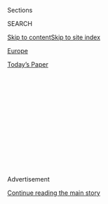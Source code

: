 <div id="app">

<div>

<div>

<div>

<div class="NYTAppHideMasthead css-1q2w90k e1suatyy0">

<div class="section css-ui9rw0 e1suatyy2">

<div class="css-eph4ug er09x8g0">

<div class="css-6n7j50">

</div>

<span class="css-1dv1kvn">Sections</span>

<div class="css-10488qs">

<span class="css-1dv1kvn">SEARCH</span>

</div>

[Skip to content](#site-content)[Skip to site
index](#site-index)

</div>

<div id="masthead-section-label" class="css-1wr3we4 eaxe0e00">

[Europe](https://www.nytimes.com/section/world/europe)

</div>

<div class="css-10698na e1huz5gh0">

</div>

</div>

<div id="masthead-bar-one" class="section hasLinks css-15hmgas e1csuq9d3">

<div class="css-uqyvli e1csuq9d0">

</div>

<div class="css-1uqjmks e1csuq9d1">

</div>

<div class="css-9e9ivx">

[](https://myaccount.nytimes.com/auth/login?response_type=cookie&client_id=vi)

</div>

<div class="css-1bvtpon e1csuq9d2">

[Today’s
Paper](https://www.nytimes.com/section/todayspaper)

</div>

</div>

</div>

</div>

<div data-aria-hidden="false">

<div id="site-content" data-role="main">

<div>

<div class="css-1aor85t" style="opacity:0.000000001;z-index:-1;visibility:hidden">

<div class="css-1hqnpie">

<div class="css-epjblv">

<span class="css-17xtcya">[Europe](/section/world/europe)</span><span class="css-x15j1o">|</span><span class="css-fwqvlz">Defense
Secretary Mattis Tells NATO Allies to Spend More, or
Else</span>

</div>

<div class="css-k008qs">

<div class="css-1iwv8en">

<span class="css-18z7m18"></span>

<div>

</div>

</div>

<span class="css-1n6z4y">https://nyti.ms/2lPyyFw</span>

<div class="css-1705lsu">

<div class="css-4xjgmj">

<div class="css-4skfbu" data-role="toolbar" data-aria-label="Social Media Share buttons, Save button, and Comments Panel with current comment count" data-testid="share-tools">

  - 
  - 
  - 
  - 
    
    <div class="css-6n7j50">
    
    </div>

  - 

</div>

</div>

</div>

</div>

</div>

</div>

<div class="css-13pd83m">

</div>

<div id="top-wrapper" class="css-1sy8kpn">

<div id="top-slug" class="css-l9onyx">

Advertisement

</div>

[Continue reading the main
story](#after-top)

<div class="ad top-wrapper" style="text-align:center;height:100%;display:block;min-height:250px">

<div id="top" class="place-ad" data-position="top" data-size-key="top">

</div>

</div>

<div id="after-top">

</div>

</div>

<div id="sponsor-wrapper" class="css-1hyfx7x">

<div id="sponsor-slug" class="css-19vbshk">

Supported by

</div>

[Continue reading the main
story](#after-sponsor)

<div id="sponsor" class="ad sponsor-wrapper" style="text-align:center;height:100%;display:block">

</div>

<div id="after-sponsor">

</div>

</div>

<div class="css-1vkm6nb ehdk2mb0">

# Defense Secretary Mattis Tells NATO Allies to Spend More, or Else

</div>

<div class="css-79elbk" data-testid="photoviewer-wrapper">

<div class="css-z3e15g" data-testid="photoviewer-wrapper-hidden">

</div>

<div class="css-1a48zt4 ehw59r15" data-testid="photoviewer-children">

![<span class="css-16f3y1r e13ogyst0" data-aria-hidden="true">Defense
Secretary Jim Mattis, left, and the secretary general of NATO, Jens
Stoltenberg, in Brussels on Wednesday. “If your nations do not want to
see America moderate its commitment to this alliance, each of your
capitals needs to show support for our common defense,” Mr. Mattis
said.</span><span class="css-cnj6d5 e1z0qqy90" itemprop="copyrightHolder"><span class="css-1ly73wi e1tej78p0">Credit...</span><span><span>Francois
Lenoir/Reuters</span></span></span>](https://static01.nyt.com/images/2017/02/16/world/16Mattis/16Mattis-articleLarge.jpg?quality=75&auto=webp&disable=upscale)

</div>

</div>

<div class="css-xt80pu e12qa4dv0">

<div class="css-18e8msd">

<div class="css-vp77d3 epjyd6m0">

<div class="css-1baulvz">

By [<span class="css-1baulvz last-byline" itemprop="name">Helene
Cooper</span>](http://www.nytimes.com/by/helene-cooper)

</div>

</div>

  - Feb. 15,
    2017

  - 
    
    <div class="css-4xjgmj">
    
    <div class="css-d8bdto" data-role="toolbar" data-aria-label="Social Media Share buttons, Save button, and Comments Panel with current comment count" data-testid="share-tools">
    
      - 
      - 
      - 
      - 
        
        <div class="css-6n7j50">
        
        </div>
    
      - 
    
    </div>
    
    </div>

</div>

</div>

<div class="section meteredContent css-1r7ky0e" name="articleBody" itemprop="articleBody">

<div class="css-1fanzo5 StoryBodyCompanionColumn">

<div class="css-53u6y8">

BRUSSELS — Defense Secretary Jim Mattis, echoing his boss in Washington,
warned on Wednesday that the amount of American support for NATO could
depend on whether other countries meet their own spending commitments.

“Americans cannot care more for your children’s future security than you
do,” Mr. Mattis said in his first speech to NATO allies since becoming
defense secretary. “I owe it to you to give you clarity on the political
reality in the United States and to state the fair demand from my
country’s people in concrete terms.”

“America will meet its responsibilities,” he said, but he made clear
that American support had its limits.

In his speech to NATO defense ministers, Mr. Mattis repeated a call made
by previous American secretaries of defense, for European allies to
spend more on their militaries. His comments on Wednesday give teeth to
President Trump’s expressed skepticism about the alliance.

</div>

</div>

<div class="css-1fanzo5 StoryBodyCompanionColumn">

<div class="css-53u6y8">

What’s more, Mr. Mattis went further than his predecessors in apparently
linking American contributions to the alliance to what other countries
spend.

“If your nations do not want to see America moderate its commitment to
this alliance, each of your capitals needs to show support for our
common defense,” he said.

Mr. Mattis did not say how the United States might back away from its
obligations to NATO members, though there are several steps the Trump
administration could take short of refusing to come to the aid of an
ally under attack. That would be an abrogation of its treaty
responsibilities, but the United States could reduce the number of
American troops stationed in certain European countries or raise the bar
for what it considers a military attack.

The United States spends more of its gross domestic product on the
military than any other NATO member — 3.61 percent, or $664 billion in
2016. NATO countries have committed to spending 2 percent of their
G.D.P. on the military, but the only other countries that meet that
criteria are Britain, Poland, Estonia and Greece.

During his remarks on Wednesday, Mr. Mattis called for the adoption of a
plan with fixed dates to make progress toward getting to 2 percent.

</div>

</div>

<div class="css-1fanzo5 StoryBodyCompanionColumn">

<div class="css-53u6y8">

For decades, the United States has exhorted its allies to put more money
into their military budgets, arguing that if the alliance is called on
to defend a member country, the United States would have to shoulder too
much of the load. But European governments have different priorities
when it comes to military spending than the United States. Iceland, for
instance, has no military. And Germany, which since the end of World War
II has rejected military force outside self-defense, spends only 1.2
percent of its G.D.P. on the military.

European Union budgetary rules also constrain some NATO countries from
increasing their budget deficits.

Martin Stropnicky, the Czech Republic’s defense minister, said in an
interview that Mr. Mattis’s speech was not a surprise, and he did not
view it as a threat. “He was absolutely calm and humble and modest,” Mr.
Stropnicky said, adding that his government had increased its military
spending. But the Czech Republic still spends just over 1 percent of its
G.D.P. on its military, according to NATO.

Mr. Trump is expected to visit NATO headquarters in May when the
alliance holds its leaders’ summit meeting.

This meeting in Brussels was a tough European debut for the Trump
administration, as Mr. Mattis also sought to convince NATO allies that
the United States still values the alliance despite the [president’s
persistent
critiques](https://www.nytimes.com/2017/01/15/world/europe/donald-trump-nato.html).

The latest disclosures, that members of Mr. Trump’s 2016 campaign and
other confidants had communicated with Russia intelligence officers, and
the resignation of [Mr. Trump’s national security adviser, Michael T.
Flynn](https://www.nytimes.com/2017/02/14/us/politics/fbi-interviewed-mike-flynn.html),
for misleading statements about his telephone conversation with Russian
Ambassador Sergey I. Kislyak, raised allies’ anxiety.

Privately and publicly, a number of top NATO officials expressed concern
about Russian meddling in elections in Europe and the United States. And
they hung on Mr. Mattis’s every word on Wednesday, listening for clues
to understand what the complex entanglements between Trump
administration officials and [Russian intelligence
officers](https://www.nytimes.com/2017/02/14/us/politics/russia-intelligence-communications-trump.html)
might mean for the trans-Atlantic alliance as it tries to confront a
menacing and more aggressive Moscow.

</div>

</div>

<div class="css-1fanzo5 StoryBodyCompanionColumn">

<div class="css-53u6y8">

Mr. Mattis sought to persuade the United States’ allies that nothing has
changed when it comes to countering President Vladimir V. Putin and
Russia. He said Mr. Flynn’s exit over his [communications with Russia’s
ambassador](https://www.nytimes.com/interactive/2017/02/14/us/politics/flynn-call-russia-timeline.html)
would not change his message to NATO. “Frankly this has no impact,” he
said aboard his flight to Brussels. “No effect at all.”

But Jeanine Hennis-Plasschaert, the Dutch minister of defense, was
pointed. “There’s no such thing as business as usual with Russia,” she
said on Wednesday before the meeting.

One NATO official characterized the mood in the heavily fortified
compound as tense and said allies were waiting to see if the message Mr.
Mattis presented on Wednesday differed in tone from what Mr. Trump has
said.

In one important way, the defense secretary amplified the president’s
previous statements. Though Mr. Mattis acknowledged “concern in European
capitals about America’s commitment to NATO and the security of Europe,”
he said allies must do more to reach their commitments to spend 2
percent of their G.D.P. on their militaries. “No longer can the American
taxpayer carry a disproportionate share of the defense of western
values,” he said.

Mr. Mattis also struck an assertive tone on Russia, saying the [2014
annexation of
Crimea](https://www.nytimes.com/2014/03/19/world/europe/ukraine.html)
dashed any hopes that NATO could have a real partnership with Russia.

“Events of 2014 were sobering,” he said in opening remarks made
alongside the NATO secretary general, Jens Stoltenberg. He added, “As
President Trump has stated, he has strong support for NATO.”

But many officials here remained unconvinced, privately citing Mr.
Trump’s previous statements calling the alliance “obsolete” and
complaining that it had not “bothered” about terrorism. Last year, he
suggested that American support for members of the alliance might be
conditional on whether those members paid their financial share.

</div>

</div>

<div class="css-1fanzo5 StoryBodyCompanionColumn">

<div class="css-53u6y8">

Mr. Trump’s remarks have deeply rattled NATO’s Eastern European members
in particular. But his comments may have spurred a new focus on the
alliance’s spending. “The U.S. has made clear that we need more defense
spending and fairer burden-sharing,” Mr. Stoltenberg said on Wednesday.
He pointed to numbers released a day earlier that showed that military
spending among European NATO countries and Canada had increased 3.8
percent in 2016 — around $10 billion.

“This is significant, but not enough,” Mr. Stoltenberg said. “We have to
continue to increase military spending across Europe and Canada.”

Separately, Mr. Stoltenberg expressed concern over news that Russia had
[deployed a new cruise
missile](https://www.nytimes.com/2017/02/14/world/europe/russia-cruise-missile-arms-control-treaty.html)
that American officials say violates a landmark arms control treaty. The
ground-launched cruise missile is one that the [Obama administration
said
in 2014](https://www.nytimes.com/2014/07/29/world/europe/us-says-russia-tested-cruise-missile-in-violation-of-treaty.html)
had been tested in violation of a 1987 treaty that bans American and
Russian intermediate-range missiles based on land.

The Obama administration tried to persuade the Russians to correct the
violation while the missile was still in the test phase, but instead,
the Russians have moved ahead with the system, deploying a fully
operational unit. “Any noncompliance of Russia with the I.N.F. treaty
would be a serious concern for the alliance,” Mr. Stoltenberg said.

</div>

</div>

</div>

<div>

</div>

<div>

</div>

<div>

</div>

<div>

<div id="bottom-wrapper" class="css-1ede5it">

<div id="bottom-slug" class="css-l9onyx">

Advertisement

</div>

[Continue reading the main
story](#after-bottom)

<div id="bottom" class="ad bottom-wrapper" style="text-align:center;height:100%;display:block;min-height:90px">

</div>

<div id="after-bottom">

</div>

</div>

</div>

</div>

</div>

## Site Index

<div>

</div>

## Site Information Navigation

  - [© <span>2020</span> <span>The New York Times
    Company</span>](https://help.nytimes.com/hc/en-us/articles/115014792127-Copyright-notice)

<!-- end list -->

  - [NYTCo](https://www.nytco.com/)
  - [Contact
    Us](https://help.nytimes.com/hc/en-us/articles/115015385887-Contact-Us)
  - [Work with us](https://www.nytco.com/careers/)
  - [Advertise](https://nytmediakit.com/)
  - [T Brand Studio](http://www.tbrandstudio.com/)
  - [Your Ad
    Choices](https://www.nytimes.com/privacy/cookie-policy#how-do-i-manage-trackers)
  - [Privacy](https://www.nytimes.com/privacy)
  - [Terms of
    Service](https://help.nytimes.com/hc/en-us/articles/115014893428-Terms-of-service)
  - [Terms of
    Sale](https://help.nytimes.com/hc/en-us/articles/115014893968-Terms-of-sale)
  - [Site
    Map](https://spiderbites.nytimes.com)
  - [Help](https://help.nytimes.com/hc/en-us)
  - [Subscriptions](https://www.nytimes.com/subscription?campaignId=37WXW)

</div>

</div>

</div>

</div>
